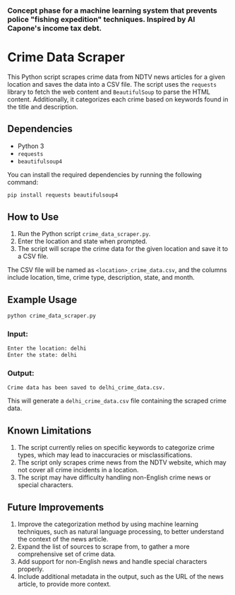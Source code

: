 ### Concept phase for a machine learning system that prevents police "fishing expedition" techniques. Inspired by Al Capone's income tax debt.

# Crime Data Scraper

This Python script scrapes crime data from NDTV news articles for a given location and saves the data into a CSV file. The script uses the `requests` library to fetch the web content and `BeautifulSoup` to parse the HTML content. Additionally, it categorizes each crime based on keywords found in the title and description.

## Dependencies

- Python 3
- `requests`
- `beautifulsoup4`

You can install the required dependencies by running the following command:

```bash
pip install requests beautifulsoup4
```
## How to Use

1. Run the Python script `crime_data_scraper.py`.
2. Enter the location and state when prompted.
3. The script will scrape the crime data for the given location and save it to a CSV file.

The CSV file will be named as `<location>_crime_data.csv`, and the columns include location, time, crime type, description, state, and month.

## Example Usage

```bash
python crime_data_scraper.py
```

### Input:

```bash
Enter the location: delhi
Enter the state: delhi
```

### Output:

```
Crime data has been saved to delhi_crime_data.csv.
```

This will generate a `delhi_crime_data.csv` file containing the scraped crime data.

## Known Limitations

1. The script currently relies on specific keywords to categorize crime types, which may lead to inaccuracies or misclassifications.
2. The script only scrapes crime news from the NDTV website, which may not cover all crime incidents in a location.
3. The script may have difficulty handling non-English crime news or special characters.

## Future Improvements

1. Improve the categorization method by using machine learning techniques, such as natural language processing, to better understand the context of the news article.
2. Expand the list of sources to scrape from, to gather a more comprehensive set of crime data.
3. Add support for non-English news and handle special characters properly.
4. Include additional metadata in the output, such as the URL of the news article, to provide more context.
